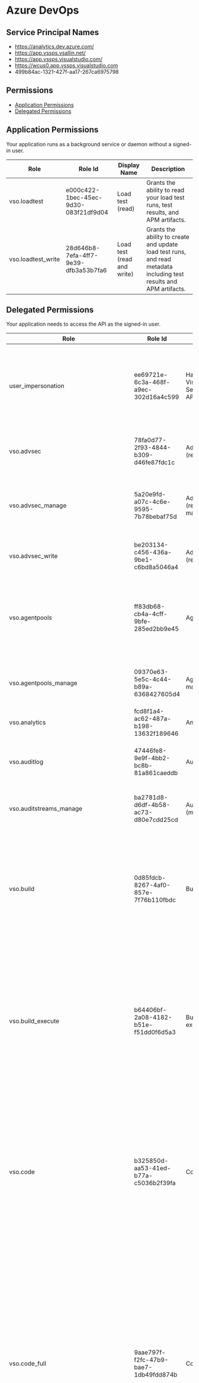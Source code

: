 # Azure DevOps
## Service Principal Names
- https://analytics.dev.azure.com/
- https://app.vssps.vsallin.net/
- https://app.vssps.visualstudio.com/
- https://wcus0.app.vssps.visualstudio.com
- 499b84ac-1321-427f-aa17-267ca6975798

 ## Permissions
- [Application Permissions](#application-permissions)
- [Delegated Permissions](#delegated-permissions)

## Application Permissions
Your application runs as a background service or daemon without a signed-in user.

| Role | Role Id | Display Name | Description |
|---|---|---|---|
| vso.loadtest | e000c422-1bec-45ec-9d30-083f21df9d04 | Load test (read) | Grants the ability to read your load test runs, test results, and APM artifacts. |
| vso.loadtest_write | 28d646b8-7efa-4ff7-9e39-dfb3a53b7fa6 | Load test (read and write) | Grants the ability to create and update load test runs, and read metadata including test results and APM artifacts. |

## Delegated Permissions
Your application needs to access the API as the signed-in user. 

| Role | Role Id | Display Name | Description |
|---|---|---|---|
| user_impersonation | ee69721e-6c3a-468f-a9ec-302d16a4c599 | Have full access to Visual Studio Team Services REST APIs | Allow the application full access to the REST APIs provided by Visual Studio Team Services on behalf of the signed-in user |
| vso.advsec | 78fa0d77-2f93-4844-b309-d46fe87fdc1c | AdvancedSecurity (read) | Grants the ability to read alerts, result instances, analysis result instances |
| vso.advsec_manage | 5a20e9fd-a07c-4c6e-9595-7b78bebaf75d | AdvancedSecurity (read, write, and manage) | Grants the ability to access sarif upload information, delete analysis, and update alerts |
| vso.advsec_write | be203134-c456-436a-9be1-c6bd8a5046a4 | AdvancedSecurity (read and write) | Grants the ability to upload analyses in sarif |
| vso.agentpools | ff83db68-cb4a-4cff-9bfe-285ed2bb9e45 | Agent Pools (read) | Grants the ability to view tasks, pools, queues, agents, and currently running or recently completed jobs for agents. |
| vso.agentpools_manage | 09370e63-5e5c-4c44-b89a-6368427605d4 | Agent Pools (read, manage) | Grants the ability to manage pools, queues, and agents. |
| vso.analytics | fcd8f1a4-ac62-487a-b198-13632f189646 | Analytics (read) | Grants the ability to query analytics. |
| vso.auditlog | 47446fe8-9e9f-4bb2-bc8b-81a861caeddb | Audit Read Log | Grants the ability to read the auditing log and audit streams to users |
| vso.auditstreams_manage | ba2781d8-d6df-4b58-ac73-d80e7cdd25cd | Audit Streams (manage) | Grants the ability to manage auditing streams to users |
| vso.build | 0d85fdcb-8267-4af0-857e-7f76b110fbdc | Build (read) | Grants the ability to access build artifacts, including build results, definitions, and requests, and the ability to receive notifications about build events via service hooks. |
| vso.build_execute | b64406bf-2a08-4182-b51e-f51dd0f6d5a3 | Build (read and execute) | Grants the ability to access build artifacts, including build results, definitions, and requests, and the ability to queue a build, update build properties, and the ability to receive notifications about build events via service hooks. |
| vso.code | b325850d-aa53-41ed-b77a-c5036b2f39fa | Code (read) | Grants the ability to read source code and metadata about commits, changesets, branches, and other version control artifacts. Also grants the ability to search code and get notified about version control events via service hooks. |
| vso.code_full | 9aae797f-f2fc-47b9-bae7-1db49fdd874b | Code (full) | Grants full access to source code, metadata about commits, changesets, branches, and other version control artifacts. Also grants the ability to create and manage code repositories, create and manage pull requests and code reviews, and to receive notifications about version control events via service hooks. Also includes limited support for Client OM APIs. |
| vso.code_manage | 5f1d8cdf-acb3-47db-b79d-e0c6f18e262d | Code (read, write, and manage) | Grants the ability to read, update, and delete source code, access metadata about commits, changesets, branches, and other version control artifacts. Also grants the ability to create and manage code repositories, create and manage pull requests and code reviews, and to receive notifications about version control events via service hooks. |
| vso.code_status | 7082e756-8e76-4ebc-a2b0-353809a642c2 | Code (status) | Grants the ability to read and write commit and pull request status. |
| vso.code_write | 028ffaf1-6f06-490a-979e-38011f92fb7c | Code (read and write) | Grants the ability to read, update, and delete source code, access metadata about commits, changesets, branches, and other version control artifacts. Also grants the ability to create and manage pull requests and code reviews and to receive notifications about version control events via service hooks. |
| vso.connected_server | c994c1ad-fd6d-42ae-9af7-20d4820fe36c | Connected Server | Grants the ability to access endpoints needed from an onprem connected server |
| vso.dashboards | e9e366b1-b116-44b7-bd65-575d6bc13fc8 | Team dashboards (read) | Grants the ability to read team dashboard information. |
| vso.dashboards_manage | 885358bd-5763-4432-a781-5f2c78eb29e2 | Team dashboards (manage) | Grants the ability to manage team dashboard information. |
| vso.entitlements | c3cbdc26-4b85-4be1-bfb4-af3a552fb28c | Entitlements (Read) | Provides read only access to licensing entitlements endpoint to get account entitlements. |
| vso.environment_manage | 8f4f9d85-c065-4d6c-8535-99d2998c84bd | Environment (read, manage) | Provides ability to manage environment |
| vso.extension | 8fd343dd-9d94-4128-b3a3-f0ba1b869463 | Extensions (read) | Grants the ability to read installed extensions. |
| vso.extension_manage | 657d7b2a-c30e-48d1-8041-f563ec1c94fa | Extensions (read and manage) | Grants the ability to install, uninstall, and perform other administrative actions on installed extensions. |
| vso.extension.data | 9a68ae69-5073-4b4d-bb8a-d9f5acc6f008 | Extension data (read) | Grants the ability to read data (settings and documents) stored by installed extensions. |
| vso.extension.data_write | c144cb3f-c759-4b9f-991d-37b7b8877072 | Extension data (read and write) | Grants the ability to read and write data (settings and documents) stored by installed extensions. |
| vso.gallery | c2353c51-3f94-413b-b7b1-083b387258c0 | Marketplace | Grants read access to public and private items and publishers. |
| vso.gallery_acquire | 87cbee9a-42a4-4213-963a-189cb029f8fa | Marketplace (acquire) | Grants read access and the ability to acquire items. |
| vso.gallery_manage | 05ac28f3-1561-4528-8579-c379a0f02805 | Marketplace (manage) | Grants read access and the ability to publish and manage items and publishers. |
| vso.gallery_publish | ac7ed1fb-75be-4f8c-adf3-4d19a5cead08 | Marketplace (publish) | Grants read access and the ability to upload, update, and share items. |
| vso.graph | 75a97209-eb46-4571-9d6b-777ae5fcb245 | Graph (read) | Grants the ability to read user, group, scope, and group membership information. |
| vso.graph_manage | e5125ad5-f716-4bc5-8688-14499b80567e | Graph (manage) | Grants the ability to read user, group, scope and group membership information, and to add users, groups, and manage group memberships. |
| vso.identity | e1bca0e2-994e-4688-b5f6-665b49ee1787 | Identity (read) | Grants the ability to read identities and groups. |
| vso.identity_manage | 8b01a8c5-f24c-4740-8104-d74337d52c0f | Identity (manage) | Grants the ability to read, write, and manage identities and groups. |
| vso.machinegroup_manage | 98b7775c-bc8f-4a14-8ca3-d83bfff24d81 | Deployment group (read, manage) | Provides ability to manage deployment group and agent pools. |
| vso.memberentitlementmanagement | eafb48a2-84ed-4179-802a-5d6f1fe452f6 | MemberEntitlement Management (read) | Grants the ability to read users, their licenses as well as projects and extensions they can access. |
| vso.memberentitlementmanagement_write | 7f232b5a-2cf4-410c-833e-7fcb6175eb94 | MemberEntitlement Management (write) | Grants the ability to manage users, their licenses as well as projects and extensions they can access. |
| vso.notification | e7fce5bb-fd6c-4f04-9a7d-bc4d67ea64fc | Notifications (read) | Provides read access to subscriptions and event metadata, including filterable field values. |
| vso.notification_diagnostics | 0284cfbf-b7a6-4576-b9f4-cade73cfc16f | Notifications (diagnostics) | Provides access to notification-related diagnostic logs and provides the ability to enable diagnostics for individual subscriptions. |
| vso.notification_manage | 90f74b44-f4ec-4f41-9003-cb9cb64cdd32 | Notifications (manage) | Provides read, write, and management access to subscriptions and read access to event metadata, including filterable field values. |
| vso.notification_write | 10e32108-6193-4cd9-b405-ab95c87509b0 | Notifications (write) | Provides read and write access to subscriptions and read access to event metadata, including filterable field values. |
| vso.packaging | fcc79b02-ad6b-4ac7-af05-70cb9e349708 | Packaging (read) | Grants the ability to read feeds and packages. |
| vso.packaging_manage | 1c2a30a3-4b4c-42b1-bb10-6f24faf344d7 | Packaging (read, write, and manage) | Grants the ability to create, read, update, and delete feeds and packages. |
| vso.packaging_write | fb6a8425-8933-4b7f-9c4a-154568e06e5c | Packaging (read and write) | Grants the ability to create and read feeds and packages. |
| vso.pats | de2740de-3092-4b70-afcd-df4a8a4ecacf | Pats (read) | Grants the ability to read Pats for a user |
| vso.pats_manage | 15b69eb5-89f0-4f4d-8d0d-219397dab9c4 | Pats (read and manage) | Grants the ability to read and manage Pats for a user |
| vso.pipelineresources_manage | 8deb8858-ff9b-4c4e-b702-5a6abbb28db0 | Pipeline Resources (use and manage) | Grants the ability to manage a protected resource or a pipeline's request to use a protected resource, agent pool, environment, queue, repository, secure files, service connection, and variable group |
| vso.pipelineresources_use | 7c6f675c-fff5-4f8a-adf1-1a3d6f3fafdc | Pipeline Resources (use) | Grants the ability to approve a pipeline's request to use a protected resource, agent pool, environment, queue, repository, secure files, service connection, and variable group |
| vso.profile | 4ee63f9b-9e65-476c-a487-9fea1e00c7ef | User profile (read) | Grants the ability to read your profile, accounts, collections, projects, teams, and other top-level organizational artifacts. |
| vso.profile_write | cf053792-b7ad-46ba-aecb-a8e9b706587e | User profile (write) | Grants the ability to write to your profile. |
| vso.project | 7b1a2725-1134-40f5-a891-d20bbb122919 | Project and team (read) | Grants the ability to read projects and teams. |
| vso.project_manage | 0bf9fd64-9272-43aa-8459-00e29f78e146 | Project and team (read, write and manage) | Grants the ability to create, read, update, and delete projects and teams. |
| vso.project_write | e8a8f033-da2f-4059-ba3e-63a8f69b8842 | Project and team (read and write) | Grants the ability to read and update projects and teams. |
| vso.release | a6abae6c-fe64-4795-aea0-ccf174ec25cf | Release (read) | Grants the ability to read release artifacts, including releases, release definitions and release environment. |
| vso.release_execute | 1decc0a5-a110-4bb7-86e5-0b0ecf40c010 | Release (read, write and execute) | Grants the ability to read and update release artifacts, including releases, release definitions and release environment, and the ability to queue a new release. |
| vso.release_manage | 36d3e2c4-2a6b-4dd0-aa72-058aaedf09d4 | Release (read, write, execute and manage) | Grants the ability to read, update, and delete release artifacts, including releases, release definitions and release environment, and the ability to queue and approve a new release. |
| vso.securefiles_manage | 2b7fbe3e-6b64-4f44-a125-fb407930daaf | Secure Files (read, create, and manage) | Grants the ability to read, create, and manage secure files. |
| vso.securefiles_read | a07b91f9-72ea-4d16-a874-018f0350e3c1 | Secure Files (read) | Grants the ability to read secure files. |
| vso.securefiles_write | 6c67f103-736c-44a0-9c09-6e72547c7d99 | Secure Files (read, create) | Grants the ability to read and create secure files. |
| vso.security_manage | 59ead6af-1488-485a-bd24-059f30ad33f2 | Security (manage) | Grants the ability to read, write, and manage security permissions. |
| vso.serviceendpoint | 503568bd-aea0-4478-a536-a8325f5f0830 | Service Endpoints (read) | Grants the ability to read service endpoints. |
| vso.serviceendpoint_manage | 6f9f984c-a956-40b7-a6ac-4f7e3f091f96 | Service Endpoints (read, query and manage) | Grants the ability to read, query, and manage service endpoints. |
| vso.serviceendpoint_query | 81928d24-d278-4dc9-baf9-6756e5ea62e2 | Service Endpoints (read and query) | Grants the ability to read and query service endpoints. |
| vso.symbols | c424c3d9-15df-4837-9fa3-b9ed83b3687a | Symbols (read) | Grants the ability to read symbols. |
| vso.symbols_manage | 6314624e-fd22-4945-a279-2bab145fe26e | Symbols (read, write and manage) | Grants the ability to read, write, and manage symbols. |
| vso.symbols_write | 61b345ff-217b-4c81-9648-88991cf1c1ee | Symbols (read and write) | Grants the ability to read and write symbols. |
| vso.taskgroups_manage | 7a350bc8-d2d9-4842-9c59-a815a1923097 | Task Groups (read, create and manage) | Grants the ability to read, create and manage taskgroups. |
| vso.taskgroups_read | 8f5046df-6ee0-497b-b5b2-5e125f882eae | Task Groups (read) | Grants the ability to read task groups. |
| vso.taskgroups_write | 8be3739c-dabb-4cf4-a05d-207a5220e4f0 | Task Groups (read, create) | Grants the ability to read and create task groups. |
| vso.test | c0efe20b-0db1-4aec-9cb5-cdc097b2e773 | Test management (read) | Grants the ability to read test plans, cases, results and other test management related artifacts. |
| vso.test_write | 0a731f7b-93ec-4267-aa35-47b4b9fcdf08 | Test management (read and write) | Grants the ability to read, create, and update test plans, cases, results and other test management related artifacts. |
| vso.tokenadministration | 859fb1f9-e5ab-4e67-88f8-a971d3e4707a | Token Administration | Grants the ability to manage (view and revoke) existing tokens to organization administrators |
| vso.tokens | ea83b09f-09d2-4ee5-bb93-d346c57debdb | Delegated Authorization Tokens | Grants the ability to manage delegated authorization tokens to users |
| vso.variablegroups_manage | e20dcb7e-deff-4025-805a-853e74ff44c1 | Variable Groups (read, create and manage) | Grants the ability to read, create and manage variable groups. |
| vso.variablegroups_read | 469808c3-0aad-4ce3-854e-0080dfc973d9 | Variable Groups (read) | Grants the ability to read variable groups. |
| vso.variablegroups_write | c4679fff-04f1-4e29-88b4-4ae78bf4ee27 | Variable Groups (read, create) | Grants the ability to read and create variable groups. |
| vso.wiki | 7ad94a7f-9169-422b-a66b-1c74dea4c016 | Wiki (read) | 	Grants the ability to read wikis, wiki pages and wiki attachments. Also grants the ability to search wiki pages. |
| vso.wiki_write | b5ffdb18-5c2f-420d-a35a-8ffe20092235 | Wiki (read and write) | Grants the ability to read, create and updates wikis, wiki pages and wiki attachments. |
| vso.work | 3214d9aa-5551-4ef3-a866-22914177e2a4 | Work items (read) | Grants the ability to read work items, queries, boards, area and iterations paths, and other work item tracking related metadata. Also grants the ability to execute queries, search work items and to receive notifications about work item events via service hooks. |
| vso.work_full | 3e49c96c-b24e-493b-a225-497a7b3805ab | Work items (full) | Grants full access to work items, queries, backlogs, plans, and work item tracking metadata. Also provides the ability to receive notifications about work item events via service hooks. |
| vso.work_write | dfc8977a-1f87-4e99-95cb-4bd25e4f546d | Work items (read and write) | Grants the ability to read, create, and update work items and queries, update board metadata, read area and iterations paths other work item tracking related metadata, execute queries, and to receive notifications about work item events via service hooks. |

